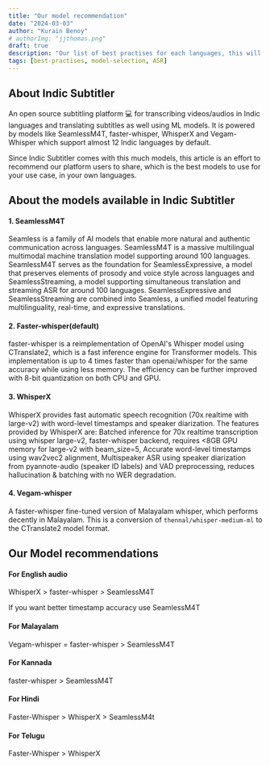 ```yaml
---
title: "Our model recommendation"
date: "2024-03-03"
author: "Kurain Benoy"
# authorImg: "jjthomas.png"
draft: true
description: "Our list of best practises for each languages, this will help you getting a better idea for model recommendation."
tags: [best-practises, model-selection, ASR]
---
```


## About Indic Subtitler

An open source subtitling platform 💻 for transcribing videos/audios in Indic languages and translating subtitles as well using ML models.
It is powered by models like SeamlessM4T, faster-whisper, WhisperX and Vegam-Whisper which support almost 12 Indic languages by default.

Since Indic Subtitler comes with this much models, this article is an effort to recommend our platform users to share, which
is the best models to use for your use case, in your own languages.

## About the models available in Indic Subtitler

#### 1. SeamlessM4T

Seamless is a family of AI models that enable more natural and authentic communication across languages. SeamlessM4T is a massive multilingual multimodal machine translation model supporting around 100 languages. SeamlessM4T serves as the foundation for SeamlessExpressive, a model that preserves elements of prosody and voice style across languages and SeamlessStreaming, a model supporting simultaneous translation and streaming ASR for around 100 languages. SeamlessExpressive and SeamlessStreaming are combined into Seamless, a unified model featuring multilinguality, real-time, and expressive translations.

#### 2. Faster-whisper(default)

faster-whisper is a reimplementation of OpenAI's Whisper model using CTranslate2, which is a fast inference engine for Transformer models. This implementation is up to 4 times faster than openai/whisper for the same accuracy while using less memory. The efficiency can be further improved with 8-bit quantization on both CPU and GPU.

#### 3. WhisperX

WhisperX provides fast automatic speech recognition (70x realtime with large-v2) with word-level timestamps and speaker diarization. The features provided by WhisperX are: Batched inference for 70x realtime transcription using whisper large-v2, faster-whisper backend, requires <8GB GPU memory for large-v2 with beam_size=5, Accurate word-level timestamps using wav2vec2 alignment, Multispeaker ASR using speaker diarization from pyannote-audio (speaker ID labels) and VAD preprocessing, reduces hallucination & batching with no WER degradation.

#### 4. Vegam-whisper

A faster-whisper fine-tuned version of Malayalam whisper, which performs decently in Malayalam. This is a conversion of `thennal/whisper-medium-ml` to the CTranslate2 model format.

## Our Model recommendations

#### For English audio

WhisperX > faster-whisper > SeamlessM4T

If you want better timestamp accuracy use SeamlessM4T

#### For Malayalam

Vegam-whisper = faster-whisper > SeamlessM4T

#### For Kannada

faster-whisper > SeamlessM4T

#### For Hindi

Faster-Whisper > WhisperX > SeamlessM4t

#### For Telugu
Faster-Whisper > WhisperX